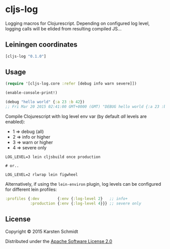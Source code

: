 # cljs-log

Logging macros for Clojurescript. Depending on configured log level,
logging calls will be elided from resulting compiled JS...

## Leiningen coordinates

```clj
[cljs-log "0.1.0"]
```

## Usage

```clj
(require '[cljs-log.core :refer [debug info warn severe]])

(enable-console-print!)

(debug "hello world" {:a 23 :b 42})
;; Fri Mar 20 2015 02:41:00 GMT+0000 (GMT) "DEBUG hello world {:a 23 :b 42}"
```

Compile Clojurescript with log level env var (by default *all* levels are enabled):

* 1 => debug (all)
* 2 => info or higher
* 3 => warn or higher
* 4 => severe only

```
LOG_LEVEL=3 lein cljsbuild once production

# or..

LOG_LEVEL=2 rlwrap lein figwheel
```

Alternatively, if using the `lein-environ` plugin, log levels can be
configured for different lein profiles:

```clj
:profiles {:dev        {:env {:log-level 2}   ;; info+
           :production {:env {:log-level 4}}} ;; severe only
```

## License

Copyright © 2015 Karsten Schmidt

Distributed under the
[Apache Software License 2.0](http://www.apache.org/licenses/LICENSE-2.0)
